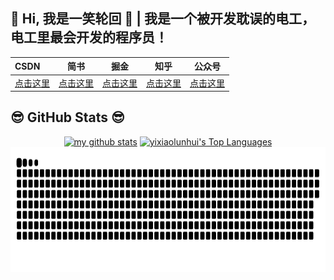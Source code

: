 ## 👋 Hi, 我是一笑轮回 👋 | 我是一个被开发耽误的电工，电工里最会开发的程序员！
| CSDN  | 简书 | 掘金 | 知乎 | 公众号|
|:------|:------:|:------:|:------:|:------:|
|<a href="https://blog.csdn.net/u014741977">点击这里</a> | <a href="https://www.jianshu.com/u/a2df20c0e347">点击这里</a>   |  <a href="https://juejin.cn/user/3157453123108407">点击这里</a>| <a href="https://www.zhihu.com/people/dalong-49">点击这里</a>| <a href="https://files.mdnice.com/user/34651/6bb023c2-c45b-45b8-8929-aa70694ad7a3.jpg">点击这里</a>|


<h2>😎 GitHub Stats 😎</h2>
<div align="center">
      <a href="#"> <img src="https://github-readme-stats.vercel.app/api?username=yixiaolunhui&show_icons=true&theme=tokyonight" alt="my github stats" height="205px" /></a> 
    <a href="#"><img alt="yixiaolunhui's Top Languages" src="https://github-readme-stats.vercel.app/api/top-langs/?username=yixiaolunhui&langs_count=10&layout=compact&show_icons=true&theme=shades-of-purple&hide_border=true&bg_color=0D1117&title_color=F0DB4F&icon_color=F0DB4F" height="205px" /></a>
    <a href="#"><img src="contributions.svg" height="200px"></a>
</div>


 
<!-- <img width=100% title="yixiaolunhui" alt="yixiaolunhui"  src="https://capsule-render.vercel.app/api?type=waving&color=gradient&customColorList=6,11,20&height=170&section=footer&fontSize=42&fontColor=fff&animation=twinkling"/> -->

<!--  <a href="#"><img alt="yixiaolunhui's Github Stats" src="https://github-readme-stats.vercel.app/api?username=yixiaolunhui&show_icons=true&include_all_commits=true&count_private=true&show_icons=true&theme=shades-of-purple&hide_border=true&bg_color=0D1117&title_color=F0DB4F&icon_color=F0DB4F" height="250px" /></a> -->







